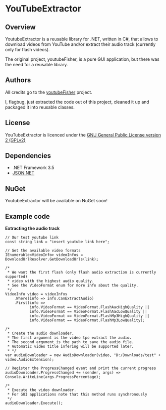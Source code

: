 # YouTubeExtractor

## Overview
YoutubeExtractor is a reusable library for .NET, written in C#, that allows to download videos from YouTube and/or extract their audio track (currently only for flash videos).

The original project, youtubeFisher, is a pure GUI application, but there was the need for a reusable library.

## Authors
All credits go to the [youtubeFisher](http://youtubefisher.codeplex.com/) project.

I, flagbug, just extracted the code out of this project, cleaned it up and packaged it into reusable classes.

## License

YouTubeExtractor is licenced under the [GNU General Public License version 2 (GPLv2)](http://opensource.org/licenses/gpl-2.0)

## Dependencies

- .NET Framework 3.5
- [JSON.NET](http://json.codeplex.com/)

## NuGet

YoutubeExtractor will be available on NuGet soon!

## Example code

**Extracting the audio track**

	// Our test youtube link
	const string link = "insert youtube link here";
		
	// Get the available video formats
	IEnumerable<VideoInfo> videoInfos = DownloadUrlResolver.GetDownloadUrls(link);
	
	/*
	 * We want the first flash (only flash audio extraction is currently supported)
	 * video with the highest audio quality.
	 * See the VideoFormat enum for more info about the quality.
	 */
	VideoInfo video = videoInfos
	    .Where(info => info.CanExtractAudio)
	    .First(info =>
	           info.VideoFormat == VideoFormat.FlashAacHighQuality ||
	           info.VideoFormat == VideoFormat.FlashAacLowQuality ||
	           info.VideoFormat == VideoFormat.FlashMp3HighQuality ||
	           info.VideoFormat == VideoFormat.FlashMp3LowQuality);
	
	/*
	 * Create the audio downloader.
	 * The first argument is the video tpo extract the audio.
	 * The second argument is the path to save the audio file.
	 * Automatic video title infering will be supported later.
	 * */
	var audioDownloader = new AudioDownloader(video, "D:/Downloads/test" + video.AudioExtension);
	
	// Register the ProgressChanged event and print the current progress
	audioDownloader.ProgressChanged += (sender, args) => Console.WriteLine(args.ProgressPercentage);
	
	/*
	 * Execute the video downloader.
	 * For GUI applications note that this method runs synchronously
	 */
	audioDownloader.Execute();

